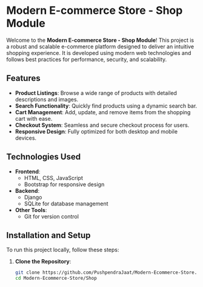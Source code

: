 # Modern E-commerce Store - Shop Module

Welcome to the **Modern E-commerce Store - Shop Module**! This project is a robust and scalable e-commerce platform designed to deliver an intuitive shopping experience. It is developed using modern web technologies and follows best practices for performance, security, and scalability.

## Features

- **Product Listings**: Browse a wide range of products with detailed descriptions and images.
- **Search Functionality**: Quickly find products using a dynamic search bar.
- **Cart Management**: Add, update, and remove items from the shopping cart with ease.
- **Checkout System**: Seamless and secure checkout process for users.
- **Responsive Design**: Fully optimized for both desktop and mobile devices.

## Technologies Used

- **Frontend**: 
  - HTML, CSS, JavaScript
  - Bootstrap for responsive design
- **Backend**:
  - Django
  - SQLite for database management
- **Other Tools**:
  - Git for version control

## Installation and Setup

To run this project locally, follow these steps:

1. **Clone the Repository**:
   ```bash
   git clone https://github.com/PushpendraJaat/Modern-Ecommerce-Store.git
   cd Modern-Ecommerce-Store/Shop
